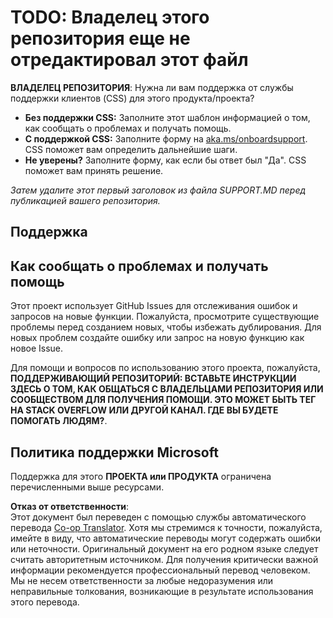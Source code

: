 <!--
CO_OP_TRANSLATOR_METADATA:
{
  "original_hash": "50518c351b4501f2649aeaba31c2592e",
  "translation_date": "2025-07-11T14:24:56+00:00",
  "source_file": "SUPPORT.md",
  "language_code": "ru"
}
-->
# TODO: Владелец этого репозитория еще не отредактировал этот файл

**ВЛАДЕЛЕЦ РЕПОЗИТОРИЯ**: Нужна ли вам поддержка от службы поддержки клиентов (CSS) для этого продукта/проекта?

- **Без поддержки CSS:** Заполните этот шаблон информацией о том, как сообщать о проблемах и получать помощь.
- **С поддержкой CSS:** Заполните форму на [aka.ms/onboardsupport](https://aka.ms/onboardsupport). CSS поможет вам определить дальнейшие шаги.
- **Не уверены?** Заполните форму, как если бы ответ был "Да". CSS поможет вам принять решение.

*Затем удалите этот первый заголовок из файла SUPPORT.MD перед публикацией вашего репозитория.*

## Поддержка

## Как сообщать о проблемах и получать помощь

Этот проект использует GitHub Issues для отслеживания ошибок и запросов на новые функции. Пожалуйста, просмотрите существующие
проблемы перед созданием новых, чтобы избежать дублирования. Для новых проблем создайте ошибку или
запрос на новую функцию как новое Issue.

Для помощи и вопросов по использованию этого проекта, пожалуйста, **ПОДДЕРЖИВАЮЩИЙ РЕПОЗИТОРИЙ: ВСТАВЬТЕ ИНСТРУКЦИИ ЗДЕСЬ
О ТОМ, КАК ОБЩАТЬСЯ С ВЛАДЕЛЬЦАМИ РЕПОЗИТОРИЯ ИЛИ СООБЩЕСТВОМ ДЛЯ ПОЛУЧЕНИЯ ПОМОЩИ. ЭТО МОЖЕТ БЫТЬ ТЕГ НА STACK OVERFLOW ИЛИ ДРУГОЙ
КАНАЛ. ГДЕ ВЫ БУДЕТЕ ПОМОГАТЬ ЛЮДЯМ?**.

## Политика поддержки Microsoft

Поддержка для этого **ПРОЕКТА или ПРОДУКТА** ограничена перечисленными выше ресурсами.

**Отказ от ответственности**:  
Этот документ был переведен с помощью службы автоматического перевода [Co-op Translator](https://github.com/Azure/co-op-translator). Хотя мы стремимся к точности, пожалуйста, имейте в виду, что автоматические переводы могут содержать ошибки или неточности. Оригинальный документ на его родном языке следует считать авторитетным источником. Для получения критически важной информации рекомендуется профессиональный перевод человеком. Мы не несем ответственности за любые недоразумения или неправильные толкования, возникающие в результате использования этого перевода.